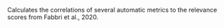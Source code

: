 Calculates the correlations of several automatic metrics to the relevance scores from Fabbri et al., 2020.